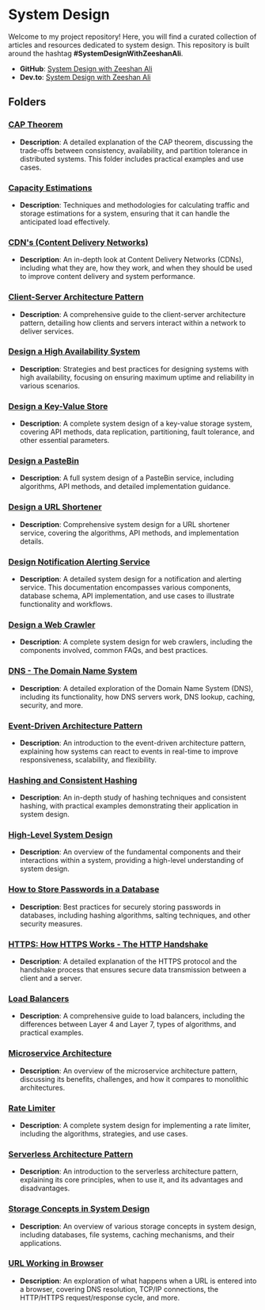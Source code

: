 
# System Design 

Welcome to my project repository! Here, you will find a curated collection of articles and resources dedicated to system design. This repository is built around the hashtag **#SystemDesignWithZeeshanAli**.

- **GitHub**: [System Design with Zeeshan Ali](https://github.com/ZeeshanAli-0704/SystemDesignWithZeeshanAli)
- **Dev.to**: [System Design with Zeeshan Ali](https://dev.to/t/systemdesignwithzeeshanali)

## Folders

### [CAP Theorem](./CAP_Theorem/)
- **Description**: A detailed explanation of the CAP theorem, discussing the trade-offs between consistency, availability, and partition tolerance in distributed systems. This folder includes practical examples and use cases.

### [Capacity Estimations](./Capacity_Estimations/)
- **Description**: Techniques and methodologies for calculating traffic and storage estimations for a system, ensuring that it can handle the anticipated load effectively.

### [CDN's (Content Delivery Networks)](./CDN)
- **Description**: An in-depth look at Content Delivery Networks (CDNs), including what they are, how they work, and when they should be used to improve content delivery and system performance.

### [Client-Server Architecture Pattern](./Client_Server_Architecture_Pattern/)
- **Description**: A comprehensive guide to the client-server architecture pattern, detailing how clients and servers interact within a network to deliver services.

### [Design a High Availability System](./Design_a_High_Availability_System/)
- **Description**: Strategies and best practices for designing systems with high availability, focusing on ensuring maximum uptime and reliability in various scenarios.

### [Design a Key-Value Store](./Design_A_Key_Value_Store/)
- **Description**: A complete system design of a key-value storage system, covering API methods, data replication, partitioning, fault tolerance, and other essential parameters.

### [Design a PasteBin](./Design_A_PasteBin/)
- **Description**: A full system design of a PasteBin service, including algorithms, API methods, and detailed implementation guidance.

### [Design a URL Shortener](./Design_A_URL_Shortening/)
- **Description**: Comprehensive system design for a URL shortener service, covering the algorithms, API methods, and implementation details.


### [Design Notification Alerting Service](./Design_notification_alerting_service/)
- **Description**: A detailed system design for a notification and alerting service. This documentation encompasses various components, database schema, API implementation, and use cases to illustrate functionality and workflows.

### [Design a Web Crawler](./Designing_a_Web_Crawler/)
- **Description**: A complete system design for web crawlers, including the components involved, common FAQs, and best practices.

### [DNS - The Domain Name System](./DNS)
- **Description**: A detailed exploration of the Domain Name System (DNS), including its functionality, how DNS servers work, DNS lookup, caching, security, and more.

### [Event-Driven Architecture Pattern](./Event_Driven_Architecture_Pattern/)
- **Description**: An introduction to the event-driven architecture pattern, explaining how systems can react to events in real-time to improve responsiveness, scalability, and flexibility.

### [Hashing and Consistent Hashing](./Hashing_Consistent_Hashing/)
- **Description**: An in-depth study of hashing techniques and consistent hashing, with practical examples demonstrating their application in system design.

### [High-Level System Design](./High_Level_System_Design/)
- **Description**: An overview of the fundamental components and their interactions within a system, providing a high-level understanding of system design.

### [How to Store Passwords in a Database](./How_To_Store_Password_in_Database/)
- **Description**: Best practices for securely storing passwords in databases, including hashing algorithms, salting techniques, and other security measures.

### [HTTPS: How HTTPS Works - The HTTP Handshake](./Https_How_Https_Works/)
- **Description**: A detailed explanation of the HTTPS protocol and the handshake process that ensures secure data transmission between a client and a server.

### [Load Balancers](./Load_Balancers/)
- **Description**: A comprehensive guide to load balancers, including the differences between Layer 4 and Layer 7, types of algorithms, and practical examples.

### [Microservice Architecture](./Micro_Service_Architecture/)
- **Description**: An overview of the microservice architecture pattern, discussing its benefits, challenges, and how it compares to monolithic architectures.

### [Rate Limiter](./Rate_Limiter/)
- **Description**: A complete system design for implementing a rate limiter, including the algorithms, strategies, and use cases.

### [Serverless Architecture Pattern](./Serverless_Architecture_Pattern)
- **Description**: An introduction to the serverless architecture pattern, explaining its core principles, when to use it, and its advantages and disadvantages.

### [Storage Concepts in System Design](./Storage_Concepts_in_System_Design/)
- **Description**: An overview of various storage concepts in system design, including databases, file systems, caching mechanisms, and their applications.

### [URL Working in Browser](./URL_Working_In_Browser/)
- **Description**: An exploration of what happens when a URL is entered into a browser, covering DNS resolution, TCP/IP connections, the HTTP/HTTPS request/response cycle, and more.
